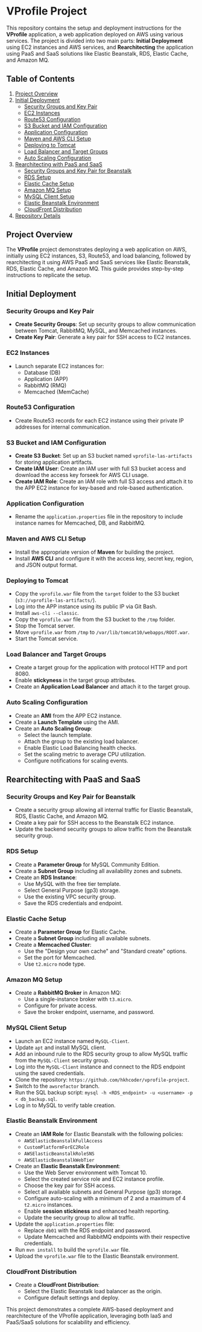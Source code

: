 # VProfile Project

This repository contains the setup and deployment instructions for the **VProfile** application, a web application deployed on AWS using various services. The project is divided into two main parts: **Initial Deployment** using EC2 instances and AWS services, and **Rearchitecting** the application using PaaS and SaaS solutions like Elastic Beanstalk, RDS, Elastic Cache, and Amazon MQ.

## Table of Contents
1. [Project Overview](#project-overview)
2. [Initial Deployment](#initial-deployment)
   - [Security Groups and Key Pair](#security-groups-and-key-pair)
   - [EC2 Instances](#ec2-instances)
   - [Route53 Configuration](#route53-configuration)
   - [S3 Bucket and IAM Configuration](#s3-bucket-and-iam-configuration)
   - [Application Configuration](#application-configuration)
   - [Maven and AWS CLI Setup](#maven-and-aws-cli-setup)
   - [Deploying to Tomcat](#deploying-to-tomcat)
   - [Load Balancer and Target Groups](#load-balancer-and-target-groups)
   - [Auto Scaling Configuration](#auto-scaling-configuration)
3. [Rearchitecting with PaaS and SaaS](#rearchitecting-with-paas-and-saas)
   - [Security Groups and Key Pair for Beanstalk](#security-groups-and-key-pair-for-beanstalk)
   - [RDS Setup](#rds-setup)
   - [Elastic Cache Setup](#elastic-cache-setup)
   - [Amazon MQ Setup](#amazon-mq-setup)
   - [MySQL Client Setup](#mysql-client-setup)
   - [Elastic Beanstalk Environment](#elastic-beanstalk-environment)
   - [CloudFront Distribution](#cloudfront-distribution)
4. [Repository Details](#repository-details)

## Project Overview
The **VProfile** project demonstrates deploying a web application on AWS, initially using EC2 instances, S3, Route53, and load balancing, followed by rearchitecting it using AWS PaaS and SaaS services like Elastic Beanstalk, RDS, Elastic Cache, and Amazon MQ. This guide provides step-by-step instructions to replicate the setup.

## Initial Deployment

### Security Groups and Key Pair
- **Create Security Groups**: Set up security groups to allow communication between Tomcat, RabbitMQ, MySQL, and Memcached instances.
- **Create Key Pair**: Generate a key pair for SSH access to EC2 instances.

### EC2 Instances
- Launch separate EC2 instances for:
  - Database (DB)
  - Application (APP)
  - RabbitMQ (RMQ)
  - Memcached (MemCache)

### Route53 Configuration
- Create Route53 records for each EC2 instance using their private IP addresses for internal communication.

### S3 Bucket and IAM Configuration
- **Create S3 Bucket**: Set up an S3 bucket named `vprofile-las-artifacts` for storing application artifacts.
- **Create IAM User**: Create an IAM user with full S3 bucket access and download the access key forseek for AWS CLI usage.
- **Create IAM Role**: Create an IAM role with full S3 access and attach it to the APP EC2 instance for key-based and role-based authentication.

### Application Configuration
- Rename the `application.properties` file in the repository to include instance names for Memcached, DB, and RabbitMQ.

### Maven and AWS CLI Setup
- Install the appropriate version of **Maven** for building the project.
- Install **AWS CLI** and configure it with the access key, secret key, region, and JSON output format.

### Deploying to Tomcat
- Copy the `vprofile.war` file from the `target` folder to the S3 bucket (`s3://vprofile-las-artifacts/`).
- Log into the APP instance using its public IP via Git Bash.
- Install `aws-cli --classic`.
- Copy the `vprofile.war` file from the S3 bucket to the `/tmp` folder.
- Stop the Tomcat server.
- Move `vprofile.war` from `/tmp` to `/var/lib/tomcat10/webapps/ROOT.war`.
- Start the Tomcat service.

### Load Balancer and Target Groups
- Create a target group for the application with protocol HTTP and port 8080.
- Enable **stickyness** in the target group attributes.
- Create an **Application Load Balancer** and attach it to the target group.

### Auto Scaling Configuration
- Create an **AMI** from the APP EC2 instance.
- Create a **Launch Template** using the AMI.
- Create an **Auto Scaling Group**:
  - Select the launch template.
  - Attach the group to the existing load balancer.
  - Enable Elastic Load Balancing health checks.
  - Set the scaling metric to average CPU utilization.
  - Configure notifications for scaling events.

## Rearchitecting with PaaS and SaaS

### Security Groups and Key Pair for Beanstalk
- Create a security group allowing all internal traffic for Elastic Beanstalk, RDS, Elastic Cache, and Amazon MQ.
- Create a key pair for SSH access to the Beanstalk EC2 instance.
- Update the backend security groups to allow traffic from the Beanstalk security group.

### RDS Setup
- Create a **Parameter Group** for MySQL Community Edition.
- Create a **Subnet Group** including all availability zones and subnets.
- Create an **RDS Instance**:
  - Use MySQL with the free tier template.
  - Select General Purpose (gp3) storage.
  - Use the existing VPC security group.
  - Save the RDS credentials and endpoint.

### Elastic Cache Setup
- Create a **Parameter Group** for Elastic Cache.
- Create a **Subnet Group** including all available subnets.
- Create a **Memcached Cluster**:
  - Use the "Design your own cache" and "Standard create" options.
  - Set the port for Memcached.
  - Use `t2.micro` node type.

### Amazon MQ Setup
- Create a **RabbitMQ Broker** in Amazon MQ:
  - Use a single-instance broker with `t3.micro`.
  - Configure for private access.
  - Save the broker endpoint, username, and password.

### MySQL Client Setup
- Launch an EC2 instance named `MySQL-Client`.
- Update `apt` and install MySQL client.
- Add an inbound rule to the RDS security group to allow MySQL traffic from the `MySQL-Client` security group.
- Log into the `MySQL-Client` instance and connect to the RDS endpoint using the saved credentials.
- Clone the repository: `https://github.com/hkhcoder/vprofile-project`.
- Switch to the `awsrefactor` branch.
- Run the SQL backup script: `mysql -h <RDS_endpoint> -u <username> -p < db_backup.sql`.
- Log in to MySQL to verify table creation.

### Elastic Beanstalk Environment
- Create an **IAM Role** for Elastic Beanstalk with the following policies:
  - `AWSElasticBeanstalkFullAccess`
  - `CustomPlatformForEC2Role`
  - `AWSElasticBeanstalkRoleSNS`
  - `AWSElasticBeanstalkWebTier`
- Create an **Elastic Beanstalk Environment**:
  - Use the Web Server environment with Tomcat 10.
  - Select the created service role and EC2 instance profile.
  - Choose the key pair for SSH access.
  - Select all available subnets and General Purpose (gp3) storage.
  - Configure auto-scaling with a minimum of 2 and a maximum of 4 `t2.micro` instances.
  - Enable **session stickiness** and enhanced health reporting.
  - Update the security group to allow all traffic.
- Update the `application.properties` file:
  - Replace `db01` with the RDS endpoint and password.
  - Update Memcached and RabbitMQ endpoints with their respective credentials.
- Run `mvn install` to build the `vprofile.war` file.
- Upload the `vprofile.war` file to the Elastic Beanstalk environment.

### CloudFront Distribution
- Create a **CloudFront Distribution**:
  - Select the Elastic Beanstalk load balancer as the origin.
  - Configure default settings and deploy.


This project demonstrates a complete AWS-based deployment and rearchitecture of the VProfile application, leveraging both IaaS and PaaS/SaaS solutions for scalability and efficiency.
